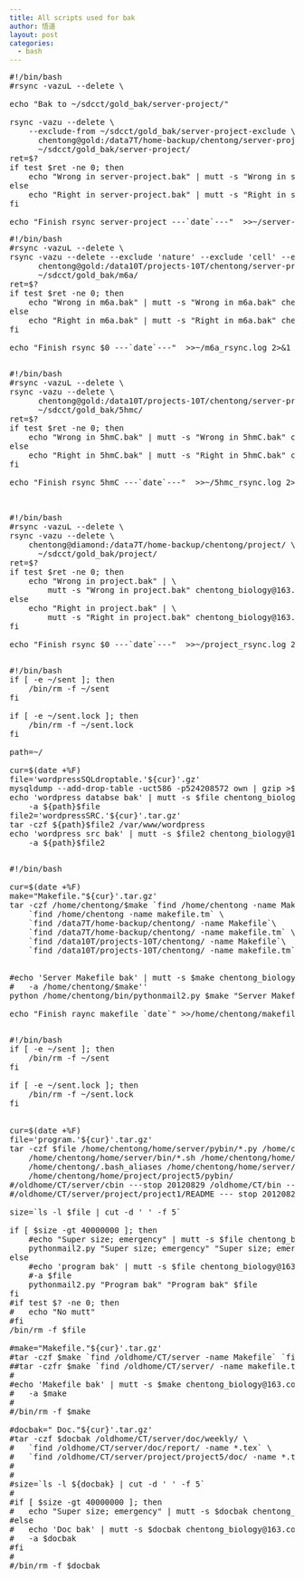 ```yaml
---
title: All scripts used for bak
author: 悟道
layout: post
categories:
  - bash
---
```


<pre class="brush: bash; title: server_project.bak; notranslate" title="server_project.bak">#!/bin/bash
#rsync -vazuL --delete \

echo "Bak to ~/sdcct/gold_bak/server-project/"

rsync -vazu --delete \
	--exclude-from ~/sdcct/gold_bak/server-project-exclude \
	  chentong@gold:/data7T/home-backup/chentong/server-project/ \
	  ~/sdcct/gold_bak/server-project/
ret=$?
if test $ret -ne 0; then
	echo "Wrong in server-project.bak" | mutt -s "Wrong in server-project.bak" chentong_biology@163.com
else
	echo "Right in server-project.bak" | mutt -s "Right in server-project.bak" chentong_biology@163.com
fi

echo "Finish rsync server-project ---`date`---"  &gt;&gt;~/server-project_rsync.log 2&gt;&1
</pre>

<pre class="brush: bash; title: m6a.bak; notranslate" title="m6a.bak">#!/bin/bash
#rsync -vazuL --delete \
rsync -vazu --delete --exclude 'nature' --exclude 'cell' --exclude 'trash' \
	  chentong@gold:/data10T/projects-10T/chentong/server-project/m6a/ \
	  ~/sdcct/gold_bak/m6a/
ret=$?
if test $ret -ne 0; then
	echo "Wrong in m6a.bak" | mutt -s "Wrong in m6a.bak" chentong_biology@163.com
else
	echo "Right in m6a.bak" | mutt -s "Right in m6a.bak" chentong_biology@163.com
fi

echo "Finish rsync $0 ---`date`---"  &gt;&gt;~/m6a_rsync.log 2&gt;&1

</pre>

<pre class="brush: bash; title: 5hmc.bak; notranslate" title="5hmc.bak">#!/bin/bash
#rsync -vazuL --delete \
rsync -vazu --delete \
	  chentong@gold:/data10T/projects-10T/chentong/server-project/5hmc/ \
	  ~/sdcct/gold_bak/5hmc/ 
ret=$?
if test $ret -ne 0; then
	echo "Wrong in 5hmC.bak" | mutt -s "Wrong in 5hmC.bak" chentong_biology@163.com
else
	echo "Right in 5hmC.bak" | mutt -s "Right in 5hmC.bak" chentong_biology@163.com
fi

echo "Finish rsync 5hmC ---`date`---"  &gt;&gt;~/5hmc_rsync.log 2&gt;&1


</pre>

<pre class="brush: bash; title: project.bak; notranslate" title="project.bak">#!/bin/bash
#rsync -vazuL --delete \
rsync -vazu --delete \
	chentong@diamond:/data7T/home-backup/chentong/project/ \
	  ~/sdcct/gold_bak/project/
ret=$?
if test $ret -ne 0; then
	echo "Wrong in project.bak" | \
		mutt -s "Wrong in project.bak" chentong_biology@163.com
else
	echo "Right in project.bak" | \
		mutt -s "Right in project.bak" chentong_biology@163.com
fi

echo "Finish rsync $0 ---`date`---"  &gt;&gt;~/project_rsync.log 2&gt;&1

</pre>

<pre class="brush: bash; title: wordpressBak.sh; notranslate" title="wordpressBak.sh">#!/bin/bash
if [ -e ~/sent ]; then
	/bin/rm -f ~/sent
fi

if [ -e ~/sent.lock ]; then
	/bin/rm -f ~/sent.lock
fi

path=~/

cur=$(date +%F)
file='wordpressSQLdroptable.'${cur}'.gz'
mysqldump --add-drop-table -uct586 -p524208572 own | gzip &gt;${path}$file
echo 'wordpress databse bak' | mutt -s $file chentong_biology@163.com \
	-a ${path}$file
file2='wordpressSRC.'${cur}'.tar.gz'
tar -czf ${path}$file2 /var/www/wordpress
echo 'wordpress src bak' | mutt -s $file2 chentong_biology@163.com \
    -a ${path}$file2

</pre>

<pre class="brush: bash; title: makefile.bak.sh; notranslate" title="makefile.bak.sh">#!/bin/bash

cur=$(date +%F)
make="Makefile."${cur}'.tar.gz'
tar -czf /home/chentong/$make `find /home/chentong -name Makefile`\
	`find /home/chentong -name makefile.tm` \
    `find /data7T/home-backup/chentong/ -name Makefile`\
    `find /data7T/home-backup/chentong/ -name makefile.tm` \
    `find /data10T/projects-10T/chentong/ -name Makefile`\
    `find /data10T/projects-10T/chentong/ -name makefile.tm`


#echo 'Server Makefile bak' | mutt -s $make chentong_biology@163.com \
#	-a /home/chentong/$make''
python /home/chentong/bin/pythonmail2.py $make "Server Makefile bak /data7T/home-backup/chentong /home/chentong /data10T/projects-10T/chentong/" /home/chentong/$make

echo "Finish raync makefile `date`" &gt;&gt;/home/chentong/makefile.bak.log

</pre>

<pre class="brush: bash; title: programBak.sh; notranslate" title="programBak.sh">#!/bin/bash
if [ -e ~/sent ]; then
	/bin/rm -f ~/sent
fi

if [ -e ~/sent.lock ]; then
	/bin/rm -f ~/sent.lock
fi


cur=$(date +%F)
file='program.'${cur}'.tar.gz'
tar -czf $file /home/chentong/home/server/pybin/*.py /home/chentong/home/server/r /home/chentong/home/server/calendar\
	/home/chentong/home/server/bin/*.sh /home/chentong/home/server/bin/*.py /home/chentong/home/server/clib /home/chentong/home/server/python\
	/home/chentong/.bash_aliases /home/chentong/home/server/makefile.tm /home/chentong/home/server/bashrc.mk \
	/home/chentong/home/project/project5/pybin/
#/oldhome/CT/server/cbin ---stop 20120829 /oldhome/CT/bin --stop 20120829
#/oldhome/CT/server/project/project1/README --- stop 20120829

size=`ls -l $file | cut -d ' ' -f 5`

if [ $size -gt 40000000 ]; then
	#echo "Super size; emergency" | mutt -s $file chentong_biology@163.com
	pythonmail2.py "Super size; emergency" "Super size; emergency" 
else
	#echo 'program bak' | mutt -s $file chentong_biology@163.com \
	#-a $file
	pythonmail2.py "Program bak" "Program bak" $file 
fi
#if test $? -ne 0; then
#	echo "No mutt"
#fi
/bin/rm -f $file

#make="Makefile."${cur}'.tar.gz'
#tar -czf $make `find /oldhome/CT/server -name Makefile` `find /oldhome/CT/server/ -name makefile.tm` `find ~/sdcct/project5/ -name Makefile` `find ~/sdcct/project5/ -name makefile.tm` `find ~/sdcct/server-project5/ -name Makefile` `find ~/sdcct/server-project5/ -name makefile.tm`
##tar -czfr $make `find /oldhome/CT/server/ -name makefile.tm`
#
#echo 'Makefile bak' | mutt -s $make chentong_biology@163.com \
#	-a $make 
#
#/bin/rm -f $make

#docbak=" Doc."${cur}'.tar.gz'
#tar -czf $docbak /oldhome/CT/server/doc/weekly/ \
#	`find /oldhome/CT/server/doc/report/ -name *.tex` \
#	`find /oldhome/CT/server/project/project5/doc/ -name *.tex` 
#
#
#size=`ls -l ${docbak} | cut -d ' ' -f 5`
#
#if [ $size -gt 40000000 ]; then
#	echo "Super size; emergency" | mutt -s $docbak chentong_biology@163.com
#else
#	echo 'Doc bak' | mutt -s $docbak chentong_biology@163.com \
#	-a $docbak
#fi
#
#/bin/rm -f $docbak

</pre>
